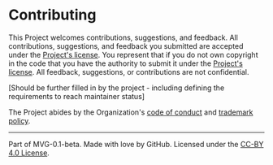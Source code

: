 # Contributing

This Project welcomes contributions, suggestions, and feedback. All
contributions, suggestions, and feedback you submitted are accepted under the
[Project's license](./LICENSE.md). You represent that if you do not own
copyright in the code that you have the authority to submit it under the
[Project's license](./LICENSE.md). All feedback, suggestions, or contributions
are not confidential.

[Should be further filled in by the project - including defining the
requirements to reach maintainer status]

The Project abides by the Organization's
[code of conduct](../org-docs/CODE-OF-CONDUCT.md) and
[trademark policy](../org-docs/TRADEMARKS.md).

---
Part of MVG-0.1-beta.
Made with love by GitHub.
Licensed under the [CC-BY 4.0 License](https://creativecommons.org/licenses/by-sa/4.0/).
